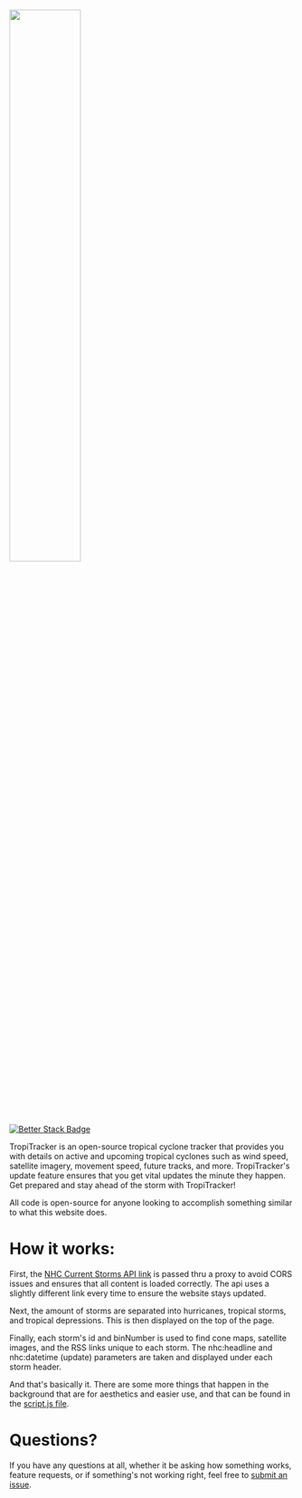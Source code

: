 # <img src="/images/logo.png" style="width: 50%;">
[![Better Stack Badge](https://uptime.betterstack.com/status-badges/v2/monitor/1ff6e.svg)](https://uptime.betterstack.com/?utm_source=status_badge)

TropiTracker is an open-source tropical cyclone tracker that provides you with details on active and upcoming tropical cyclones such as wind speed, satellite imagery, movement speed, future tracks, and more. TropiTracker's update feature ensures that you get vital updates the minute they happen. Get prepared and stay ahead of the storm with TropiTracker!

All code is open-source for anyone looking to accomplish something similar to what this website does.

# How it works:
First, the [NHC Current Storms API link](https://www.nhc.noaa.gov/CurrentStorms.json) is passed thru a proxy to avoid CORS issues and ensures that all content is loaded correctly.
The api uses a slightly different link every time to ensure the website stays updated.

Next, the amount of storms are separated into hurricanes, tropical storms, and tropical depressions. This is then displayed on the top of the page.

Finally, each storm's id and binNumber is used to find cone maps, satellite images, and the RSS links unique to each storm. The nhc:headline and nhc:datetime (update) parameters are taken and displayed under each storm header.

And that's basically it. There are some more things that happen in the background that are for aesthetics and easier use, and that can be found in the [script.js file](https://github.com/CGray1234/Hurricane-Tracker/blob/main/script.js).

# Questions?
If you have any questions at all, whether it be asking how something works, feature requests, or if something's not working right, feel free to [submit an issue](https://github.com/CGray1234/Hurricane-Tracker/issues/new/choose).
